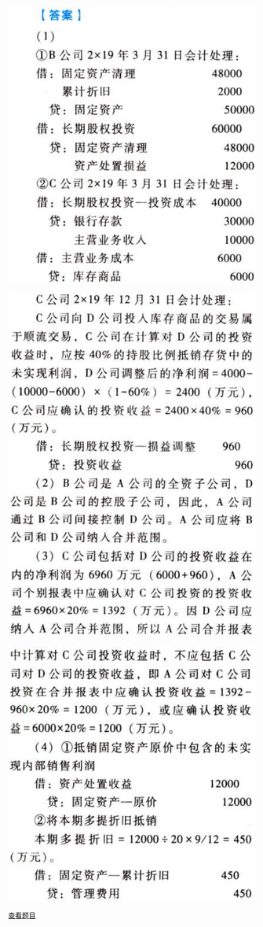 ![](6c65642b6803a801f18520bef1a92f36.png)

![](aab943cf3d8cf261500452ad271868b6.png)

![](f952b7fbf153f0691ce1471c9a0588d7.png)

[查看题目](../专题六_长期股权投资+合并财务报表.md#1-题目)

